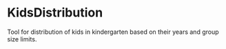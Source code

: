 # KidsDistribution
Tool for distribution of kids in kindergarten based on their years and group size limits. 

